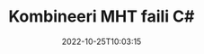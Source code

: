 ---
############################# Static ############################
layout: "auto-gen-merger"
date: 2022-10-25T10:03:15
draft: false
otherformats: mhtml odp ods odt one otp ott pdf pps ppsx ppt pptx rtf tex vdx vsdm

############################# Head ############################
head_title: "Kombineerige MHT failid C# | MHT Ühinemine"
head_description: "Kombineerige mitu MHT faili üheks failiks, kasutades C# .NET dokumentide liitmise API-t. Kombineerige konkreetsed leheküljed või leheküljevahemikud erinevatest dokumentidest üheks dokumendiks."

############################# Header ############################
title: "Kombineeri MHT faili C#"
description: "Kombineerige MHT mõne rea koodiga .NET."
bg_image: "https://cms.admin.containerize.com/templates/aspose/App_Themes/V3/images/bg/header1.png"
bg_overlay: false
button:
    enable: true
    icon: "fas fa-arrow-down"
    label: "Laadige alla tasuta prooviversioon"
    link: "https://downloads.groupdocs.com/merger/net"

############################# SubMenu ############################
submenu:
    enable: true

    left:
        img_alt: "GroupDocs.Merger for .NET"
        image: "https://cms.admin.containerize.com/templates/groupdocs/images/product-logos/90x90-noborder/groupdocs-merger-net.png"
        product: "GroupDocs.Merger"
        platform: ".NET"

    middle:
        button:

            # button loop
            - link: "https://apireference.groupdocs.com/merger/net"
              text: "API viide"

            # button loop
            - link: "https://github.com/groupdocs-merger"
              text: "Koodi näited"

            # button loop
            - link: "https://products.groupdocs.app/merger/family"
              text: "Reaalajas demod"

            # button loop
            - link: "https://purchase.groupdocs.com/pricing/merger/net"
              text: "Hinnakujundus"

    right:
        link_download: "https://downloads.groupdocs.com/merger"
        link_learn: "https://docs.groupdocs.com/merger/net"
        link_buy: "https://purchase.groupdocs.com"

############################# About ############################
about:
    enable: true
    title: "Teave toote GroupDocs.Merger for .NET API kohta"
    content: |
        [GroupDocs.Merger for .NET](/et/merger/net/) pakub mugavat lahendust mitme PDF-i, Microsoft Office'i (Word, Excel, PowerPoint, OneNote), OpenDocumenti, HTML-i, piltide ja palju muid dokumente ühte faili .NET rakendustes. GroupDocs.Merger säästab teid palju vaeva, kuna teil on lubatud kombineerida MHT dokumente – pole vaja installida kolmanda osapoole tarkvara, töölauarakendusi ega pistikprogramme. Nüüd pole vaja aega raisata ja faile käsitsi kombineerida! GroupDocsi missioon on pakkuda parimat kvaliteeti ja lihtsustada dokumentide töötlemise töövooge.
        
        GroupDocs.Merger API on õige valik ettevõtete lahendustele, mis vajavad failide kombineerimise funktsioone. Neid API-sid toetavad hästi kõik suuremad operatsioonisüsteemid ja platvormid, sealhulgas .NET Framework, .NET Standard, .NET Core, Mono.

############################# Steps ############################
steps:
    enable: true
    title_left: "Kuidas kombineerida mitut MHT faili"
    content_left: |
        [GroupDocs.Merger for .NET](/et/merger/net/) võimaldab toote .NET arendajatel hõlpsasti kombineerida oma rakendustes kahte või enamat MHT faili, rakendades paar lihtsat sammu.
        
        * Looge **Merger** uus eksemplar ja edastage lähtedokumendi tee konstruktori parameetrina.
        * Helistage **Join** klassist **Merger** ja edastage teine ​​lähtedokumendi tee.
        * Liidetud dokumendi salvestamiseks helistage **Save** klassist **Merger**.

    title_right: "Nõuded süsteemile"
    content_right: |
        GroupDocs.Merger for .NET API-sid toetavad kõik suuremad platvormid ja operatsioonisüsteemid. Enne alloleva koodi käivitamist veenduge, et teie süsteemi on installitud järgmised eeltingimused.

        * Operatsioonisüsteemid: Microsoft Windows, Linux, MacOS
        * Arenduskeskkonnad: Visual Studio, Xamarin, MonoDevelop
        * Raamistikud: .NET Framework, .NET Standard, .NET Core, Mono
        * Laadige alla toote GroupDocs.Merger for .NET uusim versioon saidilt [NuGet](https://www.nuget.org/packages/groupdocs.merger)
         
    code: |
     {{% merger/additional-styles %}}
     {{< merger/code-merger title="Kuidas kombineerida MHT faile, kasutades C# näitekoodi">}}

        ```csharp    
        // Kombineerige MHT faili GroupDocs.Merger API abil
        // Ühinemise käivitamine sisenddokumendiga MHT
        using (Merger merger = new Merger("input1.mht"))
          {
            // Kutsuge liitumisklassi eksemplari liitumismeetod ja edastage teise lähtedokumendi tee
            merger.Join("input2.mht");
    
            // Ühendatud dokumendi salvestamiseks helistage ühinemisklassi eksemplari salvestamismeetodile
            merger.Save("merged-file.mht");
          }
        ```
     {{< /merger/code-merger >}}

############################# Demos ############################
demos:
    enable: true
    title: "Reaalajas demod – veebirakendus dokumentide kombineerimiseks"
    content: |
       Kombineerige kohe rohkem kui üks MHT faili, külastades veebisaiti [GroupDocs.Merger Live Demos](https://products.groupdocs.app/merger/family).
       Reaalajas demol on järgmised eelised.
        
############################# About Formats ############################
about_formats:
    enable: true

############################# More Formats ############################
more_formats:
    enable: true
    title: "Muude dokumendivormingute ühendamine"
    content: |
        .NET dokumenteerib failivormingute ja piltide liitmise API-d. Kombineerige mõned populaarsed dokumendivormingud, nagu allpool kirjeldatud.

############################# Back to top ###############################
back_to_top:
    enable: true
---